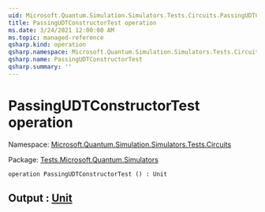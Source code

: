 ```yaml
---
uid: Microsoft.Quantum.Simulation.Simulators.Tests.Circuits.PassingUDTConstructorTest
title: PassingUDTConstructorTest operation
ms.date: 3/24/2021 12:00:00 AM
ms.topic: managed-reference
qsharp.kind: operation
qsharp.namespace: Microsoft.Quantum.Simulation.Simulators.Tests.Circuits
qsharp.name: PassingUDTConstructorTest
qsharp.summary: ''
---
```


# PassingUDTConstructorTest operation

Namespace: [Microsoft.Quantum.Simulation.Simulators.Tests.Circuits](xref:Microsoft.Quantum.Simulation.Simulators.Tests.Circuits)

Package: [Tests.Microsoft.Quantum.Simulators](https://nuget.org/packages/Tests.Microsoft.Quantum.Simulators)




```qsharp
operation PassingUDTConstructorTest () : Unit
```


## Output : [Unit](xref:microsoft.quantum.lang-ref.unit)


